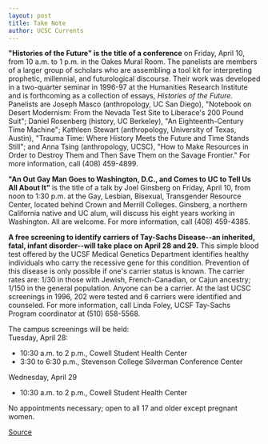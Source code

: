 ```yaml
---
layout: post
title: Take Note
author: UCSC Currents
---
```


**"Histories of the Future" is the title of a conference** on Friday, April 10, from 10 a.m. to 1 p.m. in the Oakes Mural Room. The panelists are members of a larger group of scholars who are assembling a tool kit for interpreting prophetic, millennial, and futurological discourse. Their work was developed in a two-quarter seminar in 1996-97 at the Humanities Research Institute and is forthcoming as a collection of essays, _Histories of the Future._ Panelists are Joseph Masco (anthropology, UC San Diego), "Notebook on Desert Modernism: From the Nevada Test Site to Liberace's 200 Pound Suit"; Daniel Rosenberg (history, UC Berkeley), "An Eighteenth-Century Time Machine"; Kathleen Stewart (anthropology, University of Texas, Austin), "Trauma Time: Where History Meets the Future and Time Stands Still"; and Anna Tsing (anthropology, UCSC), "How to Make Resources in Order to Destroy Them and Then Save Them on the Savage Frontier." For more information, call (408) 459-4899.

**"An Out Gay Man Goes to Washington, D.C., and Comes to UC to Tell Us All About It"** is the title of a talk by Joel Ginsberg on Friday, April 10, from noon to 1:30 p.m. at the Gay, Lesbian, Bisexual, Transgender Resource Center, located behind Crown and Merrill Colleges. Ginsberg, a northern California native and UC alum, will discuss his eight years working in Washington. All are welcome. For more information, call (408) 459-4385.

**A free screening to identify carriers of Tay-Sachs Disease--an inherited, fatal, infant disorder--will take place on April 28 and 29.** This simple blood test offered by the UCSF Medical Genetics Department identifies healthy individuals who carry the recessive gene for this condition. Prevention of this disease is only possible if one's carrier status is known. The carrier rates are: 1/30 in those with Jewish, French-Canadian, or Cajun ancestry; 1/150 in the general population. Anyone can be a carrier. At the last UCSC screenings in 1996, 202 were tested and 6 carriers were identified and counseled. For more information, call Linda Foley, UCSF Tay-Sachs Program coordinator at (510) 658-5568.

The campus screenings will be held:   
Tuesday, April 28:
* 10:30 a.m. to 2 p.m., Cowell Student Health Center  
* 3:30 to 6:30 p.m., Stevenson College Silverman Conference Center   

Wednesday, April 29
* 10:30 a.m. to 2 p.m., Cowell Student Health Center   

No appointments necessary; open to all 17 and older except pregnant women.

[Source](http://www1.ucsc.edu/oncampus/currents/97-98/04-06/takenote.htm "Permalink to Take Note: 04-06-98")
